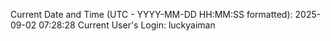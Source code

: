 Current Date and Time (UTC - YYYY-MM-DD HH:MM:SS formatted): 2025-09-02 07:28:28
Current User's Login: luckyaiman
